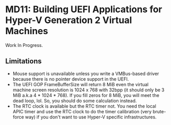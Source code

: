 ﻿# MD11: Building UEFI Applications for Hyper-V Generation 2 Virtual Machines

Work In Progress.

## Limitations

- Mouse support is unavailable unless you write a VMBus-based driver because
  there is no pointer device support in the UEFI.
- The UEFI GOP FrameBufferSize will return 8 MiB even the virtual machine screen
  resolution is 1024 x 768 with 32bpp (it should only be 3 MiB a.k.a 4 * 1024 *
  768). If you fill zeros for 8 MiB, you will meet the dead loop, lol. So, you
  should do some calculation instead.
- The RTC clock is available but the RTC timer not. You need the local APIC
  timer and use the RTC clock to do the timer calibration (very brute-force way)
  if you don't want to use Hyper-V specific infrastructures.
